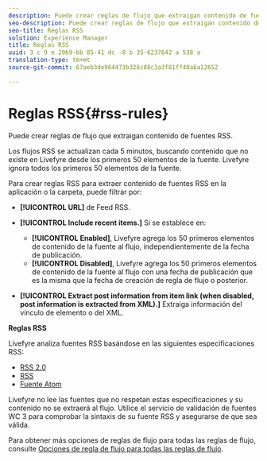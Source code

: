 ```yaml
---
description: Puede crear reglas de flujo que extraigan contenido de fuentes RSS.
seo-description: Puede crear reglas de flujo que extraigan contenido de fuentes RSS.
seo-title: Reglas RSS
solution: Experience Manager
title: Reglas RSS
uuid: 3 c 9 e 2069-bb 85-41 dc -8 b 35-6237642 a 538 a
translation-type: tm+mt
source-git-commit: 67aeb3de964473b326c88c3a3f81ff48a6a12652

---
```



# Reglas RSS{#rss-rules}

Puede crear reglas de flujo que extraigan contenido de fuentes RSS.

Los flujos RSS se actualizan cada 5 minutos, buscando contenido que no existe en Livefyre desde los primeros 50 elementos de la fuente. Livefyre ignora todos los primeros 50 elementos de la fuente.

Para crear reglas RSS para extraer contenido de fuentes RSS en la aplicación o la carpeta, puede filtrar por:

* **[!UICONTROL URL]** de Feed RSS.
* **[!UICONTROL Include recent items.]** Si se establece en:

   * **[!UICONTROL Enabled]**, Livefyre agrega los 50 primeros elementos de contenido de la fuente al flujo, independientemente de la fecha de publicación.
   * **[!UICONTROL Disabled]**, Livefyre agrega los 50 primeros elementos de contenido de la fuente al flujo con una fecha de publicación que es la misma que la fecha de creación de regla de flujo o posterior.

* **[!UICONTROL Extract post information from item link (when disabled, post information is extracted from XML).]** Extraiga información del vínculo de elemento o del XML.

**Reglas RSS**

Livefyre analiza fuentes RSS basándose en las siguientes especificaciones RSS:

* [RSS 2.0](https://en.wikipedia.org/wiki/RSS)
* [RSS](https://en.wikipedia.org/wiki/Media_RSS)
* [Fuente Atom](https://validator.w3.org/feed/docs/atom.html)

Livefyre no lee las fuentes que no respetan estas especificaciones y su contenido no se extraerá al flujo. Utilice el servicio de validación de fuentes WC 3 para comprobar la sintaxis de su fuente RSS y asegurarse de que sea válida.

Para obtener más opciones de reglas de flujo para todas las reglas de flujo, consulte [Opciones de regla de flujo para todas las reglas de flujo](../c-streams/c-stream-rule-options-for-all-stream-rules.md#c_stream_rule_options_for_all_stream_rules).
